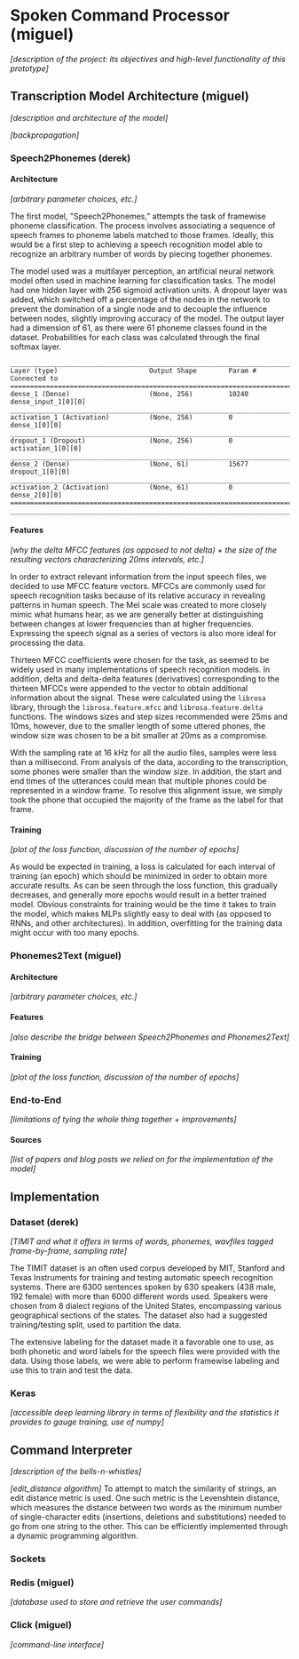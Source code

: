 # Spoken Command Processor (miguel)

_[description of the project: its objectives and high-level functionality of this prototype]_

## Transcription Model Architecture (miguel)

_[description and architecture of the model]_

_[backpropagation]_

### Speech2Phonemes (derek)

#### Architecture

_[arbitrary parameter choices, etc.]_

The first model, "Speech2Phonemes," attempts the task of framewise phoneme classification. The process involves associating a sequence of speech frames to phoneme labels matched to those frames. Ideally, this would be a first step to achieving a speech recognition model able to recognize an arbitrary number of words by piecing together phonemes.

The model used was a multilayer perception, an artificial neural network model often used in machine learning for classification tasks. The model had one hidden layer with 256 sigmoid activation units. A dropout layer was added, which switched off a percentage of the nodes in the network to prevent the domination of a single node and to decouple the influence between nodes, slightly improving accuracy of the model. The output layer had a dimension of 61, as there were 61 phoneme classes found in the dataset. Probabilities for each class was calculated through the final softmax layer.

```
____________________________________________________________________________________________________
Layer (type)                       Output Shape        Param #     Connected to                     
====================================================================================================
dense_1 (Dense)                    (None, 256)         10240       dense_input_1[0][0]              
____________________________________________________________________________________________________
activation_1 (Activation)          (None, 256)         0           dense_1[0][0]                    
____________________________________________________________________________________________________
dropout_1 (Dropout)                (None, 256)         0           activation_1[0][0]               
____________________________________________________________________________________________________
dense_2 (Dense)                    (None, 61)          15677       dropout_1[0][0]                  
____________________________________________________________________________________________________
activation_2 (Activation)          (None, 61)          0           dense_2[0][0]                    
====================================================================================================
____________________________________________________________________________________________________

```

#### Features

_[why the delta MFCC features (as opposed to not delta) + the size of the resulting vectors characterizing 20ms intervals, etc.]_

In order to extract relevant information from the input speech files, we decided to use MFCC feature vectors. MFCCs are commonly used for speech recognition tasks because of its relative accuracy in revealing patterns in human speech. The Mel scale was created to more closely mimic what humans hear, as we are generally better at distinguishing between changes at lower frequencies than at higher frequencies. Expressing the speech signal as a series of vectors is also more ideal for processing the data.

Thirteen MFCC coefficients were chosen for the task, as seemed to be widely used in many implementations of speech recognition models. In addition, delta and delta-delta features (derivatives) corresponding to the thirteen MFCCs were appended to the vector to obtain additional information about the signal. These were calculated using the `librosa` library, through the `librosa.feature.mfcc` and `librosa.feature.delta` functions. The windows sizes and step sizes recommended were 25ms and 10ms, however, due to the smaller length of some uttered phones, the window size was chosen to be a bit smaller at 20ms as a compromise.

With the sampling rate at 16 kHz for all the audio files, samples were less than a millisecond. From analysis of the data, according to the transcription, some phones were smaller than the window size. In addition, the start and end times of the utterances could mean that multiple phones could be represented in a window frame. To resolve this alignment issue, we simply took the phone that occupied the majority of the frame as the label for that frame.

#### Training

_[plot of the loss function, discussion of the number of epochs]_

As would be expected in training, a loss is calculated for each interval of training (an epoch) which should be minimized in order to obtain more accurate results. As can be seen through the loss function, this gradually decreases, and generally more epochs would result in a better trained model. Obvious constraints for training would be the time it takes to train the model, which makes MLPs slightly easy to deal with (as opposed to RNNs, and other architectures). In addition, overfitting for the training data might occur with too many epochs.

### Phonemes2Text (miguel)

#### Architecture

_[arbitrary parameter choices, etc.]_

#### Features

_[also describe the bridge between Speech2Phonemes and Phonemes2Text]_

#### Training

_[plot of the loss function, discussion of the number of epochs]_

### End-to-End

_[limitations of tying the whole thing together + improvements]_

#### Sources

_[list of papers and blog posts we relied on for the implementation of the model]_

## Implementation

### Dataset (derek)

_[TIMIT and what it offers in terms of words, phonemes, wavfiles tagged frame-by-frame, sampling rate]_

The TIMIT dataset is an often used corpus developed by MIT, Stanford and Texas Instruments for training and testing automatic speech recognition systems. There are 6300 sentences spoken by 630 speakers (438 male, 192 female) with more than 6000 different words used. Speakers were chosen from 8 dialect regions of the United States, encompassing various geographical sections of the states. The dataset also had a suggested training/testing split, used to partition the data.

The extensive labeling for the dataset made it a favorable one to use, as both phonetic and word labels for the speech files were provided with the data. Using those labels, we were able to perform framewise labeling and use this to train and test the data.

### Keras

_[accessible deep learning library in terms of flexibility and the statistics it provides to gauge training, use of numpy]_

## Command Interpreter

_[description of the bells-n-whistles]_

_[edit_distance algorithm]_
To attempt to match the similarity of strings, an edit distance metric is used. One such metric is the Levenshtein distance, which measures the distance between two words as the minimum number of single-character edits (insertions, deletions and substitutions) needed to go from one string to the other. This can be efficiently implemented through a dynamic programming algorithm. 

### Sockets

### Redis (miguel)

_[database used to store and retrieve the user commands]_

### Click (miguel)

_[command-line interface]_
